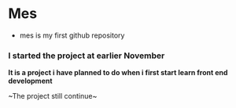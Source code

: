 # Mes
* mes is my first github repository
### I started the project at earlier November
**It is a project i have planned to do when i first start learn front end development**




~The project still continue~ 
